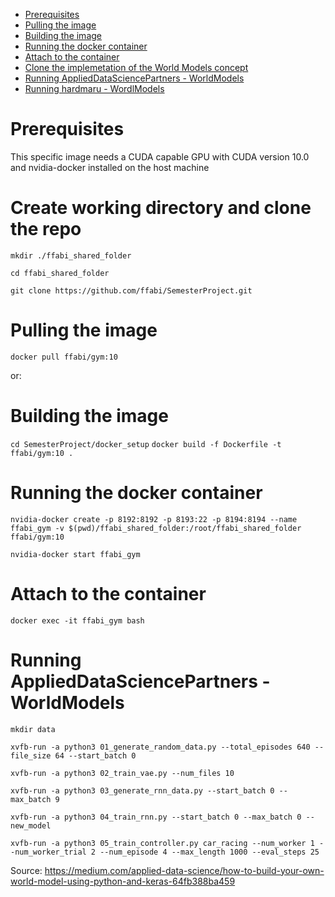 - [Prerequisites](#prerequisites)
- [Pulling the image](#pulling-the-image)
- [Building the image](#building-the-image)
- [Running the docker container](#running-the-docker-container)
- [Attach to the container](#attach-to-the-container)
- [Clone the implemetation of the World Models concept](#clone-the-implemetation-of-the-world-models-concept)
- [Running AppliedDataSciencePartners - WorldModels](#running-applied-data-science-partners-world-models)
- [Running hardmaru - WordlModels](#running-hardmaru-wordl-models)

# Prerequisites
This specific image needs a CUDA capable GPU with CUDA version 10.0 and nvidia-docker installed on the host machine

# Create working directory and clone the repo
`mkdir ./ffabi_shared_folder`

`cd ffabi_shared_folder`

`git clone https://github.com/ffabi/SemesterProject.git`

# Pulling the image
`docker pull ffabi/gym:10`

or:
# Building the image
`cd SemesterProject/docker_setup`
`docker build -f Dockerfile -t ffabi/gym:10 .`
# Running the docker container

`nvidia-docker create -p 8192:8192 -p 8193:22 -p 8194:8194 --name ffabi_gym -v $(pwd)/ffabi_shared_folder:/root/ffabi_shared_folder ffabi/gym:10`

`nvidia-docker start ffabi_gym`

# Attach to the container
`docker exec -it ffabi_gym bash`

# Running AppliedDataSciencePartners - WorldModels
`mkdir data`

`xvfb-run -a python3 01_generate_random_data.py --total_episodes 640 --file_size 64 --start_batch 0`

`xvfb-run -a python3 02_train_vae.py --num_files 10`

`xvfb-run -a python3 03_generate_rnn_data.py --start_batch 0 --max_batch 9`

`xvfb-run -a python3 04_train_rnn.py --start_batch 0 --max_batch 0 --new_model`

`xvfb-run -a python3 05_train_controller.py car_racing --num_worker 1 --num_worker_trial 2 --num_episode 4 --max_length 1000 --eval_steps 25`

Source:
<https://medium.com/applied-data-science/how-to-build-your-own-world-model-using-python-and-keras-64fb388ba459>


